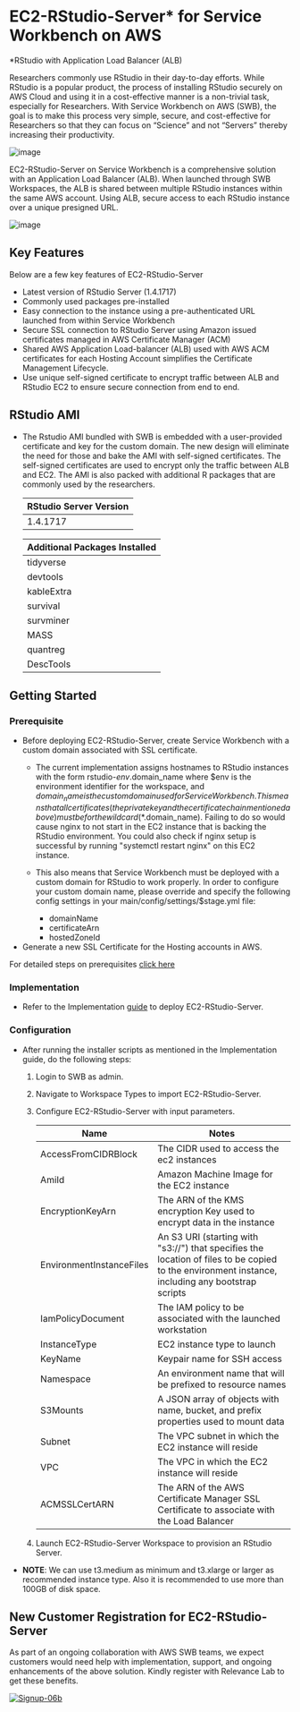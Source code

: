 # EC2-RStudio-Server* for Service Workbench on AWS
*RStudio with Application Load Balancer (ALB)

Researchers commonly use RStudio in their day-to-day efforts. While RStudio is a popular product, the process of installing RStudio securely on AWS Cloud and using it in a cost-effective manner is a non-trivial task, especially for Researchers. With Service Workbench on AWS (SWB), the goal is to make this process very simple, secure, and cost-effective for Researchers so that they can focus on “Science” and not “Servers” thereby increasing their productivity.

  
  ![image](https://user-images.githubusercontent.com/73109773/120605679-f7086780-c46b-11eb-9b50-8bfe546e6094.png)

 
EC2-RStudio-Server on Service Workbench is a comprehensive solution with an Application Load Balancer (ALB). When launched through SWB Workspaces, the ALB is shared between multiple RStudio instances within the same AWS account. Using ALB, secure access to each RStudio instance over a unique presigned URL.

  ![image](https://user-images.githubusercontent.com/73109773/119657685-d62b8b00-be49-11eb-9618-95dfd8d7bea6.png)

## Key Features
Below are a few key features of EC2-RStudio-Server 
*	Latest version of RStudio Server (1.4.1717)
*	Commonly used packages pre-installed
*	Easy connection to the instance using a pre-authenticated URL launched from within Service Workbench
*	Secure SSL connection to RStudio Server using Amazon issued certificates managed in AWS Certificate Manager (ACM)
*	Shared AWS Application Load-balancer (ALB) used with AWS ACM certificates for each Hosting Account simplifies the Certificate Management Lifecycle.
*	Use unique self-signed certificate to encrypt traffic between ALB and RStudio EC2 to ensure secure connection from end to end.
           
## RStudio AMI
* The Rstudio AMI bundled with SWB is embedded with a user-provided certificate and key for the custom domain. The new design will eliminate the need for those and bake the AMI with self-signed certificates. The self-signed certificates are used to encrypt only the traffic between ALB and EC2. The AMI is also packed with additional R packages that are commonly used by the researchers.
    
    |RStudio Server Version | 
    |-----------------------| 
    |      1.4.1717          | 
    
            
    | Additional Packages Installed |
    | ------------------------------|
    |      tidyverse                |
    |      devtools                 |
    |      kableExtra               |
    |      survival                 |
    |      survminer                |
    |      MASS                     |
    |      quantreg                 |
    |      DescTools                |
    
     
## Getting Started
### Prerequisite
* Before deploying EC2-RStudio-Server, create Service Workbench with a custom domain associated with SSL certificate.
   * The current implementation assigns hostnames to RStudio instances with the form rstudio-$env.$domain_name where $env is the environment identifier for the workspace, and $domain_name is the custom domain used for Service Workbench. This means that all certificates (the private key and the certificate chain mentioned above) must be for the wildcard (*.$domain_name). Failing to do so would cause nginx to not start in the EC2 instance that is backing the RStudio environment. You could also check if nginx setup is successful by running "systemctl restart nginx" on this EC2 instance.

   * This also means that Service Workbench must be deployed with a custom domain for RStudio to work properly. In order to configure your custom domain name, please override and specify the following config settings in your main/config/settings/$stage.yml file:

       * domainName
       * certificateArn
       * hostedZoneId
* Generate a new SSL Certificate for the Hosting accounts in AWS.
 

For detailed steps on prerequisites [click here](https://github.com/RLOpenCatalyst/Service_Workbench_Templates/blob/main/RStudio/prerequisites/prerequisite.md)

### Implementation
* Refer to the Implementation [guide](https://github.com/RLOpenCatalyst/Service_Workbench_Templates/tree/main/RStudio/machine-images/config/infra/README.md) to deploy EC2-RStudio-Server.


### Configuration
* After running the installer scripts as mentioned in the Implementation guide, do the following steps:
    1. Login to SWB as admin.
    2. Navigate to Workspace Types to import EC2-RStudio-Server.
    3. Configure EC2-RStudio-Server with input parameters.
    
       | Name         |   Notes      |
       | ------------- | ------------- |
       | AccessFromCIDRBlock  | The CIDR used to access the ec2 instances  |
       | AmiId  | Amazon Machine Image for the EC2 instance  |
       | EncryptionKeyArn | The ARN of the KMS encryption Key used to encrypt data in the instance |
       | EnvironmentInstanceFiles | An S3 URI (starting with "s3://") that specifies the location of files to be copied to the environment instance, including any bootstrap scripts |
       | IamPolicyDocument | The IAM policy to be associated with the launched workstation |
       | InstanceType | EC2 instance type to launch |
       | KeyName  | Keypair name for SSH access |
       | Namespace | An environment name that will be prefixed to resource names |
       | S3Mounts | A JSON array of objects with name, bucket, and prefix properties used to mount data |
       | Subnet | The VPC subnet in which the EC2 instance will reside |
       | VPC | The VPC in which the EC2 instance will reside |
       | ACMSSLCertARN | The ARN of the AWS Certificate Manager SSL Certificate to associate with the Load Balancer |
       
    4. Launch EC2-RStudio-Server Workspace to provision an RStudio Server. 
* **NOTE**: We can use t3.medium as minimum and t3.xlarge or larger as recommended instance type. Also it is recommended to use more than 100GB of disk space.

## New Customer Registration for EC2-RStudio-Server 
As part of an ongoing collaboration with AWS SWB teams, we expect customers would need help with implementation, support, and ongoing enhancements of the above solution. Kindly register with Relevance Lab to get these benefits. 


[![Signup-06b](https://user-images.githubusercontent.com/63344463/122898944-f5dea200-d368-11eb-86a6-20d43c2a3903.png)](https://gd1.relevancelab.com/registration-form/)



